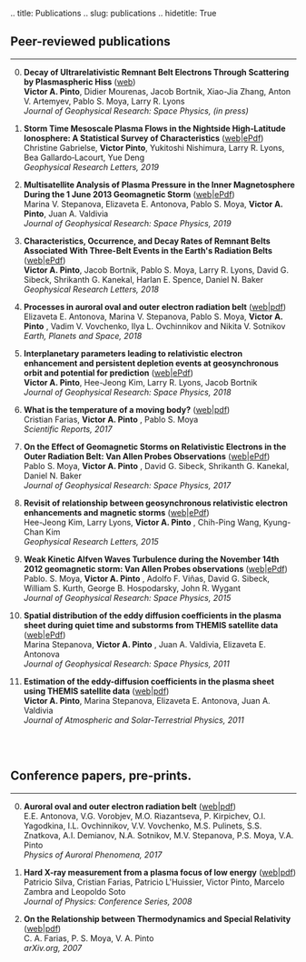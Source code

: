 .. title: Publications
.. slug: publications
.. hidetitle: True

## Peer-reviewed publications
***

0. **Decay of Ultrarelativistic Remnant Belt Electrons Through Scattering by Plasmaspheric Hiss**   ([web](https://agupubs.onlinelibrary.wiley.com/doi/abs/10.1029/2019JA026509))<br>
**Victor A. Pinto**,  Didier Mourenas,  Jacob Bortnik,  Xiao-Jia Zhang,  Anton V. Artemyev,  Pablo S. Moya,  Larry R. Lyons <br>
*Journal of Geophysical Research: Space Physics, (in press)*

0. **Storm Time Mesoscale Plasma Flows in the Nightside High‐Latitude Ionosphere: A Statistical Survey of Characteristics** ([web](https://agupubs.onlinelibrary.wiley.com/doi/abs/10.1029/2018GL081539)|[ePdf](https://rdcu.be/bGg1A))<br>
Christine Gabrielse,  **Victor Pinto**,  Yukitoshi Nishimura,  Larry R. Lyons,  Bea Gallardo‐Lacourt,  Yue Deng <br>
*Geophysical Research Letters, 2019*

0. **Multisatellite Analysis of Plasma Pressure in the Inner Magnetosphere During the 1 June 2013 Geomagnetic Storm** ([web](https://agupubs.onlinelibrary.wiley.com/doi/full/10.1029/2018JA025965)|[ePdf](https://rdcu.be/buG6s))<br> <!-- /pdf/2019-Stepanova_et_al-JGR.pdf -->
Marina V. Stepanova, Elizaveta E. Antonova, Pablo S. Moya, **Victor A. Pinto**, Juan A. Valdivia <br>
*Journal of Geophysical Research: Space Physics, 2019*

0. **Characteristics, Occurrence, and Decay Rates of Remnant Belts Associated With Three-Belt Events in the Earth's Radiation Belts** ([web](https://agupubs.onlinelibrary.wiley.com/doi/full/10.1029/2018GL080274)|[ePdf](https://rdcu.be/buIfm))<br> <!-- /pdf/2018-Pinto_et_al-GRL.pdf -->
 **Victor A. Pinto**,  Jacob Bortnik,  Pablo S. Moya,  Larry R. Lyons,  David G. Sibeck,  Shrikanth G. Kanekal, Harlan E. Spence,  Daniel N. Baker<br>
*Geophysical Research Letters, 2018*

0. **Processes in auroral oval and outer electron radiation belt** ([web](https://earth-planets-space.springeropen.com/articles/10.1186/s40623-018-0898-1)|[pdf](/pdf/2018-Antonova_et_al-EPS.pdf))<br>
Elizaveta E. Antonova, Marina V. Stepanova, Pablo S. Moya, **Victor A. Pinto** , Vadim V. Vovchenko, Ilya L. Ovchinnikov and Nikita V. Sotnikov<br>
*Earth, Planets and Space, 2018*

0. **Interplanetary parameters leading to relativistic electron enhancement and persistent depletion events at geosynchronous orbit and potential for prediction** ([web](http://onlinelibrary.wiley.com/doi/10.1002/2017JA024902/abstract)|[ePdf](https://rdcu.be/buIfB))<br> <!-- /pdf/2018-Pinto_et_al-JGR.pdf -->
 **Victor A. Pinto**, Hee-Jeong Kim, Larry R. Lyons, Jacob Bortnik <br>
*Journal of Geophysical Research: Space Physics, 2018*

0. **What is the temperature of a moving body?** ([web](https://www.nature.com/articles/s41598-017-17526-4)|[pdf](/pdf/2017-Farias_et_al-SciRep.pdf))<br>
Cristian Farias, **Victor A. Pinto** , Pablo S. Moya <br>
*Scientific Reports, 2017*

0.  **On the Effect of Geomagnetic Storms on Relativistic Electrons in the Outer Radiation Belt: Van Allen Probes Observations** ([web](http://onlinelibrary.wiley.com/doi/10.1002/2017JA024735/abstract)|[ePdf](https://rdcu.be/buI5x))<br> <!-- /pdf/2017-Moya_el_al-JGR.pdf -->
Pablo S. Moya, **Victor A. Pinto** , David G. Sibeck, Shrikanth G. Kanekal, Daniel N. Baker <br>
*Journal of Geophysical Research: Space Physics, 2017*

0. **Revisit of relationship between geosynchronous relativistic electron enhancements and magnetic storms** ([web](http://onlinelibrary.wiley.com/doi/10.1002/2015GL065192/abstract)|[ePdf](https://rdcu.be/buI5J))<br> <!-- /pdf/2015-Kim_et_al-GRL.pdf -->
Hee-Jeong Kim, Larry Lyons, **Victor A. Pinto** , Chih-Ping Wang, Kyung-Chan Kim <br>
*Geophysical Research Letters, 2015*

0. **Weak Kinetic Alfven Waves Turbulence during the November 14th 2012 geomagnetic storm: Van Allen Probes observations** ([web](http://onlinelibrary.wiley.com/doi/10.1002/2014JA020281/abstract)|[ePdf](https://rdcu.be/buI5X))<br> <!-- /pdf/2015-Moya_et_al-JGR.pdf -->
Pablo. S. Moya, **Victor A. Pinto** , Adolfo F. Viñas, David G. Sibeck, William S. Kurth, George B. Hospodarsky, John R. Wygant <br>
*Journal of Geophysical Research: Space Physics, 2015*

0. **Spatial distribution of the eddy diffusion coefficients in the plasma sheet during quiet time and substorms from THEMIS satellite data** ([web](http://onlinelibrary.wiley.com/doi/10.1029/2010JA015887/abstract)|[ePdf](https://rdcu.be/buI55))<br> <!-- /pdf/2011-Stepanova_et_al-JGR.pdf -->
Marina Stepanova, **Victor A. Pinto** ,  Juan A. Valdivia, Elizaveta E. Antonova <br>
*Journal of Geophysical Research: Space Physics, 2011*

0. **Estimation of the eddy-diffusion coefficients in the plasma sheet using THEMIS satellite data** ([web](https://www.sciencedirect.com/science/article/pii/S1364682611001453)|[pdf](/pdf/2011-Pinto_et_al-JASTP.pdf))<br>
 **Victor A. Pinto**, Marina Stepanova, Elizaveta E. Antonova,  Juan A. Valdivia  <br>
*Journal of Atmospheric and Solar-Terrestrial Physics, 2011*
<br>
<br>


## Conference papers, pre-prints.
***

0. **Auroral oval and outer electron radiation belt** ([web](http://pgia.ru:81/seminar/archive/2017/1_antonova_et_al.pdf)|[pdf](/pdf/2017-Antonova_et_al-PAP.pdf))<br>
E.E. Antonova, V.G. Vorobjev, M.O. Riazantseva, P. Kirpichev, O.I. Yagodkina, I.L. Ovchinnikov,
V.V. Vovchenko, M.S. Pulinets, S.S. Znatkova, A.I. Demianov, N.A. Sotnikov, M.V. Stepanova,
P.S. Moya, V.A. Pinto<br>
*Physics of Auroral Phenomena, 2017*

0. **Hard X-ray measurement from a plasma focus of low energy** ([web](http://iopscience.iop.org/article/10.1088/1742-6596/134/1/012045)|[pdf](/pdf/2008-Silva_et_al-JPC.pdf))<br>
Patricio Silva, Cristian Farias, Patricio L'Huissier, Victor Pinto, Marcelo Zambra and Leopoldo Soto <br>
*Journal of Physics: Conference Series, 2008*

0. **On the Relationship between Thermodynamics and Special Relativity** ([web](https://arxiv.org/abs/0712.3793v2)|[pdf](/pdf/2007-Farias_et_al-ArXiv.pdf))<br>
C. A. Farias, P. S. Moya, V. A. Pinto <br>
*arXiv.org, 2007*
